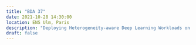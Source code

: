 ```yaml
---
title: "BDA 37"
date: 2021-10-28 14:30:00
location: ENS Ulm, Paris
description: "Deploying Heterogeneity-aware Deep Learning Workloads on the Computing Continuum."
draft: false
---
```

